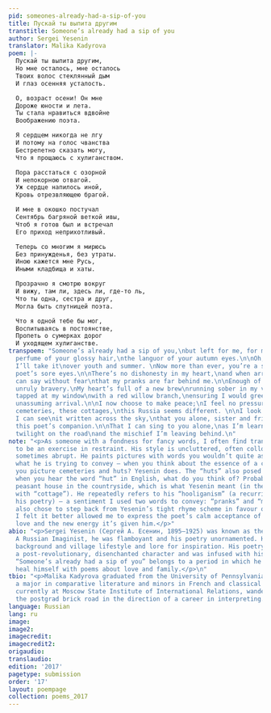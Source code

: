 ```yaml
---
pid: someones-already-had-a-sip-of-you
title: Пускай ты выпита другим
transtitle: Someone’s already had a sip of you
author: Sergei Yesenin
translator: Malika Kadyrova
poem: |-
  Пускай ты выпита другим,
  Но мне осталось, мне осталось
  Твоих волос стеклянный дым
  И глаз осенняя усталость.

  О, возраст осени! Он мне
  Дороже юности и лета.
  Ты стала нравиться вдвойне
  Воображению поэта.

  Я сердцем никогда не лгу
  И потому на голос чванства
  Бестрепетно сказать могу,
  Что я прощаюсь с хулиганством.

  Пора расстаться с озорной
  И непокорною отвагой.
  Уж сердце напилось иной,
  Кровь отрезвляющею брагой.

  И мне в окошко постучал
  Сентябрь багряной веткой ивы,
  Чтоб я готов был и встречал
  Его приход неприхотливый.

  Теперь со многим я мирюсь
  Без принужденья, без утраты.
  Иною кажется мне Русь,
  Иными кладбища и хаты.

  Прозрачно я смотрю вокруг
  И вижу, там ли, здесь ли, где-то ль,
  Что ты одна, сестра и друг,
  Могла быть спутницей поэта.

  Что я одной тебе бы мог,
  Воспитываясь в постоянстве,
  Пропеть о сумерках дорог
  И уходящем хулиганстве.
transpoem: "Someone’s already had a sip of you,\nbut left for me, for me is \nthe
  perfume of your glossy hair,\nthe languor of your autumn eyes.\n\nOh, age of autumn!
  I’ll take it\nover youth and summer. \nNow more than ever, you’re a sight\nfor this
  poet’s sore eyes.\n\nThere’s no dishonesty in my heart,\nand when arrogance calls,\nI
  can say without fear\nthat my pranks are far behind me.\n\nEnough of this roguish\nand
  unruly bravery.\nMy heart’s full of a new brew\nrunning sober in my veins.\n\nSeptember
  tapped at my window\nwith a red willow branch,\nensuring I would greet it\non its
  unassuming arrival.\n\nI now choose to make peace;\nI feel no pressure, no loss.\nThese
  cemeteries, these cottages,\nthis Russia seems different. \n\nI look around, and
  I can see\nit written across the sky,\nthat you alone, sister and friend,\ncan be
  this poet’s companion.\n\nThat I can sing to you alone,\nas I’m learning to be loyal,\nabout
  twilight on the road\nand the mischief I’m leaving behind.\n"
note: "<p>As someone with a fondness for fancy words, I often find translating Yesenin
  to be an exercise in restraint. His style is uncluttered, often colloquial, and
  sometimes abrupt. He paints pictures with words you wouldn’t quite associate with
  what he is trying to convey — when you think about the essence of a country, do
  you picture cemeteries and huts? Yesenin does. The “huts” also posed a problem —
  when you hear the word “hut” in English, what do you think of? Probably not a ramshackle
  peasant house in the countryside, which is what Yesenin meant (in the end, I went
  with “cottage”). He repeatedly refers to his “hooliganism” (a recurring theme in
  his poetry) — a sentiment I used two words to convey: “pranks” and “mischief.” I
  also chose to step back from Yesenin’s tight rhyme scheme in favour of a freer structure.
  I felt it better allowed me to express the poet’s calm acceptance of falling in
  love and the new energy it’s given him.</p>"
abio: "<p>Sergei Yesenin (Сергей А. Есенин, 1895–1925) was known as the “peasant prophet.”
  A Russian Imaginist, he was flamboyant and his poetry unornamented. He drew on his
  background and village lifestyle and lore for inspiration. His poetry later developed
  a post-revolutionary, disenchanted character and was infused with his melancholy.
  “Someone’s already had a sip of you” belongs to a period in which he attempted to
  heal himself with poems about love and family.</p>\n"
tbio: "<p>Malika Kadyrova graduated from the University of Pennsylvania in 2015 with
  a major in comparative literature and minors in French and classical studies. She’s
  currently at Moscow State Institute of International Relations, wandering along
  the postgrad brick road in the direction of a career in interpreting.</p>"
language: Russian
lang: ru
image:
image2:
imagecredit:
imagecredit2:
origaudio:
translaudio:
edition: '2017'
pagetype: submission
order: '17'
layout: poempage
collection: poems_2017
---
```

